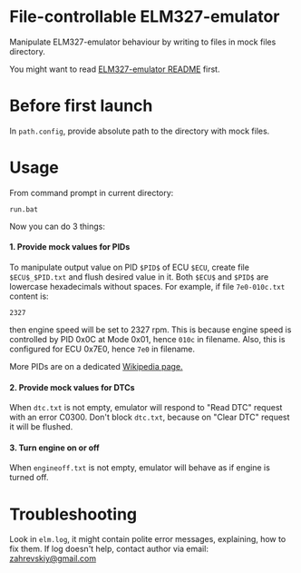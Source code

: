 File-controllable ELM327-emulator
=================================

Manipulate ELM327-emulator behaviour by writing to files in mock files directory.

You might want to read [ELM327-emulator README](https://github.com/Ircama/ELM327-emulator) first.

# Before first launch
In `path.config`, provide absolute path to the directory with mock files.

# Usage
From command prompt in current directory:
```
run.bat
```
Now you can do 3 things:

#### 1. Provide mock values for PIDs

To manipulate output value on PID `$PID$` of ECU `$ECU`, create file `$ECU$_$PID.txt` and flush desired value in it. Both `$ECU$` and `$PID$` are lowercase hexadecimals without spaces. For example, if file `7e0-010c.txt` content is:
```
2327
```
then engine speed will be set to 2327 rpm. This is because engine speed is controlled by PID 0x0C at Mode 0x01, hence `010c` in filename. Also, this is configured for ECU 0x7E0, hence `7e0` in filename.

More PIDs are on a dedicated [Wikipedia page.](https://en.wikipedia.org/wiki/OBD-II_PIDs)

#### 2. Provide mock values for DTCs

When `dtc.txt` is not empty, emulator will respond to "Read DTC" request with an error C0300. Don't block `dtc.txt`, because on "Clear DTC" request it will be flushed.

#### 3. Turn engine on or off

When `engineoff.txt` is not empty, emulator will behave as if engine is turned off.

# Troubleshooting
Look in `elm.log`, it might contain polite error messages, explaining, how to fix them. If log doesn't help, contact author via email: zahrevskiy@gmail.com
